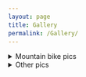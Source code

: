 ```yaml
---
layout: page
title: Gallery
permalink: /Gallery/
---
```



<details markdown='1'><summary>Mountain bike pics </summary> 

<img align="left" width="300" height="400" src="/assets/img/bike1.jpg">

<img align="left" width="300" height="400" src="/assets/img/bike2.jpg">

</details>

<details markdown='1'><summary>Other pics</summary> 

... you can [get the PDF](/assets/wedin2004.pdf) directly.

